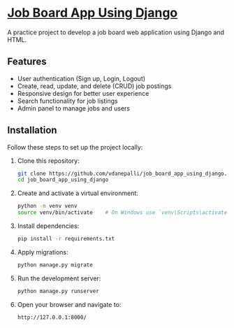 # [Job Board App Using Django](https://job-board-app-using-django.onrender.com/)

A practice project to develop a job board web application using Django and HTML.

## Features

- User authentication (Sign up, Login, Logout)
- Create, read, update, and delete (CRUD) job postings
- Responsive design for better user experience
- Search functionality for job listings
- Admin panel to manage jobs and users

## Installation

Follow these steps to set up the project locally:

1. Clone this repository:
   ```bash
   git clone https://github.com/vdanepalli/job_board_app_using_django.git
   cd job_board_app_using_django
   ```
2. Create and activate a virtual environment:
   ```bash
   python -m venv venv
   source venv/bin/activate    # On Windows use `venv\Scripts\activate`
   ```
3. Install dependencies:
   ```bash
   pip install -r requirements.txt
   ```
4. Apply migrations:
   ```bash
   python manage.py migrate
   ```
5. Run the development server:
   ```bash
   python manage.py runserver
   ```
6. Open your browser and navigate to:
   ```code
   http://127.0.0.1:8000/
   ```
